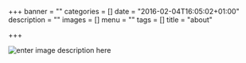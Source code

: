 +++
banner = ""
categories = []
date = "2016-02-04T16:05:02+01:00"
description = ""
images = []
menu = ""
tags = []
title = "about"

+++
<!--more-->
![enter image description here][1]


  [1]: /images/StayGreen_3dv8desk.jpg
